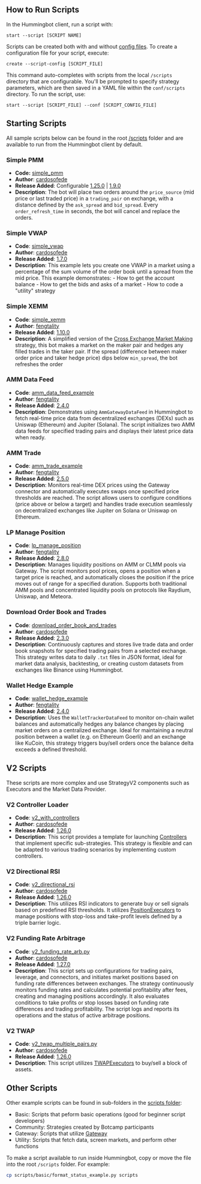 ## How to Run Scripts

In the Hummingbot client, run a script with:

```
start --script [SCRIPT NAME]
```

Scripts can be created both with and without [config files](/client/config-files/). To create a configuration file for your script, execute:

```shell
create --script-config [SCRIPT_FILE]
```

This command auto-completes with scripts from the local `/scripts` directory that are configurable. You'll be prompted to specify strategy parameters, which are then saved in a YAML file within the `conf/scripts` directory. To run the script, use:

```shell
start --script [SCRIPT_FILE] --conf [SCRIPT_CONFIG_FILE]
```

## Starting Scripts

All sample scripts below can be found in the root [/scripts](https://github.com/hummingbot/hummingbot/tree/development/scripts) folder and are available to run from the Hummingbot client by default.

### Simple PMM

* **Code:** [simple_pmm](https://github.com/hummingbot/hummingbot/blob/development/scripts/simple_pmm.py)
* **Author**:  [cardosofede](https://github.com/cardosofede)
* **Release Added**: Configurable [1.25.0](../release-notes/1.9.0.md) | [1.9.0](../release-notes/1.9.0.md)
* **Description**: The bot will place two orders around the `price_source` (mid price or last traded price) in a `trading_pair` on exchange, with a distance defined by the `ask_spread` and `bid_spread`. Every `order_refresh_time` in seconds, the bot will cancel and replace the orders.


### Simple VWAP

* **Code**: [simple_vwap](https://github.com/hummingbot/hummingbot/blob/development/scripts/simple_vwap.py)
* **Author**: [cardosofede](https://github.com/cardosofede)
* **Release Added**: [1.7.0](../release-notes/1.7.0.md)
* **Description**: This example lets you create one VWAP in a market using a percentage of the sum volume of the order book until a spread from the mid price. This example demonstrates:
      - How to get the account balance
      - How to get the bids and asks of a market
      - How to code a "utility" strategy

### Simple XEMM

* **Code**: [simple_xemm](https://github.com/hummingbot/hummingbot/blob/development/scripts/simple_xemm.py)
* **Author**: [fengtality](https://github.com/fengtality)
* **Release Added**: [1.10.0](../release-notes/1.10.0.md)
* **Description**:  A simplified version of the [Cross Exchange Market Making](/strategies/cross-exchange-market-making/) strategy, this bot makes a market on the maker pair and hedges any filled trades in the taker pair. If the spread (difference between maker order price and taker hedge price) dips below `min_spread`, the bot refreshes the order

### AMM Data Feed
* **Code**: [amm_data_feed_example](https://github.com/hummingbot/hummingbot/blob/development/scripts/amm_data_feed_example.py)
* **Author**: [fengtality](https://github.com/fengtality)
* **Release Added**: [2.4.0](../release-notes/2.4.0.md)
* **Description**: Demonstrates using `AmmGatewayDataFeed` in Hummingbot to fetch real-time price data from decentralized exchanges (DEXs) such as Uniswap (Ethereum) and Jupiter (Solana). The script initializes two AMM data feeds for specified trading pairs and displays their latest price data when ready.

### AMM Trade
* **Code**: [amm_trade_example](https://github.com/hummingbot/hummingbot/blob/development/scripts/amm_trade_example.py)
* **Author**: [fengtality](https://github.com/fengtality)
* **Release Added**: [2.5.0](../release-notes/2.5.0.md)
* **Description**: Monitors real-time DEX prices using the Gateway connector and automatically executes swaps once specified price thresholds are reached. The script allows users to configure conditions (price above or below a target) and handles trade execution seamlessly on decentralized exchanges like Jupiter on Solana or Uniswap on Ethereum.

### LP Manage Position
* **Code**: [lp_manage_position](https://github.com/hummingbot/hummingbot/blob/development/scripts/lp_manage_position.py)
* **Author**: [fengtality](https://github.com/fengtality)
* **Release Added**: [2.8.0](../release-notes/2.8.0.md)
* **Description**: Manages liquidity positions on AMM or CLMM pools via Gateway. The script monitors pool prices, opens a position when a target price is reached, and automatically closes the position if the price moves out of range for a specified duration. Supports both traditional AMM pools and concentrated liquidity pools on protocols like Raydium, Uniswap, and Meteora.


### Download Order Book and Trades
* **Code**: [download_order_book_and_trades](https://github.com/hummingbot/hummingbot/blob/development/scripts/download_order_book_and_trades.py)
* **Author**: [cardosofede](https://github.com/cardosofede)
* **Release Added**: [2.3.0](../release-notes/2.3.0.md)
* **Description**: Continuously captures and stores live trade data and order book snapshots for specified trading pairs from a selected exchange. This strategy writes data to daily `.txt` files in JSON format, ideal for market data analysis, backtesting, or creating custom datasets from exchanges like Binance using Hummingbot.

### Wallet Hedge Example
* **Code**: [wallet_hedge_example](https://github.com/hummingbot/hummingbot/blob/development/scripts/wallet_hedge_example.py)
* **Author**: [fengtality](https://github.com/fengtality)
* **Release Added**: [2.4.0](../release-notes/2.4.0.md)
* **Description**: Uses the `WalletTrackerDataFeed` to monitor on-chain wallet balances and automatically hedges any balance changes by placing market orders on a centralized exchange. Ideal for maintaining a neutral position between a wallet (e.g. on Ethereum Goerli) and an exchange like KuCoin, this strategy triggers buy/sell orders once the balance delta exceeds a defined threshold.


## V2 Scripts

These scripts are more complex and use StrategyV2 components such as Executors and the Market Data Provider.

### V2 Controller Loader

* **Code**:  [v2_with_controllers](https://github.com/hummingbot/hummingbot/blob/development/scripts/v2_generic_with_controllers.py)
* **Author**:  [cardosofede](https://github.com/cardosofede)
* **Release Added**: [1.26.0](../release-notes/1.26.0.md)
* **Description**: This script provides a template for launching [Controllers](/v2-strategies/controllers) that implement specific sub-strategies. This strategy is flexible and can be adapted to various trading scenarios by implementing custom controllers.

### V2 Directional RSI

* **Code**: [v2_directional_rsi](https://github.com/hummingbot/hummingbot/blob/development/scripts/v2_directional_rsi.py)
* **Author**: [cardosofede](https://github.com/cardosofede)
* **Release Added**: [1.26.0](../release-notes/1.26.0.md)
* **Description**: This utilizes RSI indicators to generate buy or sell signals based on predefined RSI thresholds. It utilizes [PositionExecutors](/v2-strategies/executors/positionexecutor/) to manage positions with stop-loss and take-profit levels defined by a triple barrier logic.

### V2 Funding Rate Arbitrage

* **Code**: [v2_funding_rate_arb.py](https://github.com/hummingbot/hummingbot/blob/development/scripts/v2_funding_rate_arb.py)
* **Author**: [cardosofede](https://github.com/cardosofede)
* **Release Added**: [1.27.0](../release-notes/1.27.0.md)
* **Description**: This script sets up configurations for trading pairs, leverage, and connectors, and initiates market positions based on funding rate differences between exchanges. The strategy continuously monitors funding rates and calculates potential profitability after fees, creating and managing positions accordingly. It also evaluates conditions to take profits or stop losses based on funding rate differences and trading profitability. The script logs and reports its operations and the status of active arbitrage positions.

### V2 TWAP

* **Code**: [v2_twap_multiple_pairs.py](https://github.com/hummingbot/hummingbot/blob/development/scripts/v2_twap_multiple_pairs.py)
* **Author**: [cardosofede](https://github.com/cardosofede)
* **Release Added**: [1.26.0](../release-notes/1.26.0.md)
* **Description**: This script utilizes [TWAPExecutors](/v2-strategies/executors/twapexecutor/) to buy/sell a block of assets. 


## Other Scripts

Other example scripts can be found in sub-folders in the [scripts folder](https://github.com/hummingbot/hummingbot/tree/development/scripts):

* Basic: Scripts that peform basic operations (good for beginner script developers)
* Community: Strategies created by Botcamp participants
* Gateway: Scripts that utilize [Gateway](/gateway)
* Utility: Scripts that fetch data, screen markets, and perform other functions

To make a script available to run inside Hummingbot, copy or move the file into the root `/scripts` folder. For example:

```bash
cp scripts/basic/format_status_example.py scripts
```

